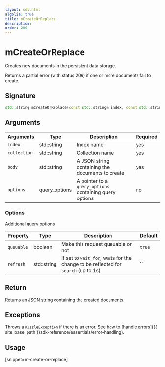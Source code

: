 ```yaml
---
layout: sdk.html
algolia: true
title: mCreateOrReplace
description:
order: 200
---
```


# mCreateOrReplace

Creates new documents in the persistent data storage.

Returns a partial error (with status 206) if one or more documents fail to create.

## Signature

```cpp
std::string mCreateOrReplace(const std::string& index, const std::string& collection, const std::string& body, query_options *options=nullptr);
```

## Arguments

| Arguments | Type | Description | Required |
| --- | --- | --- | --- |
| `index` | std::string | Index name | yes |
| `collection` | std::string | Collection name | yes |
| `body` | std::string | A JSON string containing the documents to create | yes |
| `options` | query_options | A pointer to a `query_options` containing query options | no |

### Options

Additional query options

| Property   | Type    | Description                       | Default |
| ---------- | ------- | --------------------------------- | ------- |
| `queuable` | boolean | Make this request queuable or not | `true`  |
| `refresh` | std::string | If set to `wait_for`, waits for the change to be reflected for `search` (up to 1s) | `` |

## Return

Returns an JSON string containing the created documents.

## Exceptions

Throws a `KuzzleException` if there is an error. See how to [handle errors]({{ site_base_path }}sdk-reference/essentials/error-handling).

## Usage

[snippet=m-create-or-replace]
